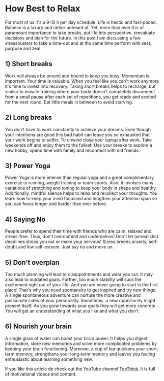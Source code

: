 # How Best to Relax

For most of us it's a 9-12 h per day schedule. Life is hectic and fast-paced. Balance is a luxury and rather unheard of. Yet, more than ever it is of paramount importance to take breaks, put life into perspective, reevaluate decisions and plan for the future. In this post I am discussing a few stressbusters to take a time-out and at the same time perform with zest, purpose and zeal.

## 1) Short breaks

Work will always be around and bound to keep you busy. Momentum is important. Your time is valuable. When you feel like you can't work anymore it's time to invest into recovery. Taking short breaks helps to recharge, but similar to muscle training where your body doesn't completely disconnect from a small pause after each set of repetitions, you get ready and excited for the next round. Eat little meals in between to avoid starving.

## 2) Long breaks

You don't have to work constantly to achieve your dreams. Even though your intentions are good this bad habit can leave you so exhausted that your work begins to suffer. To unwind close your laptop after work. Take weekends off and enjoy them to the fullest! Use your breaks to explore a new hobby, spend time with family and reconnect with old friends.

## 3) Power Yoga

Power Yoga is more intense than regular yoga and a great complimentary exercise to running, weight training or team sports. Also, it involves many variations of stretching and toning to keep your body in shape and healthy. Additionally, mindful silence helps to relax and recollect your thoughts. You learn how to keep your mind focussed and lengthen your attention span so you can focus longer and harder than ever before.

## 4) Saying No

People prefer to spend their time with friends who are calm, relaxed and stress-free. Thus, don't overcommit and underdeliver! Don't let (unrealistic) deadlines stress you out or make your nervous! Stress breeds anxiety, self-doubt and low self-esteem. Just say no and move on.

## 5) Don't overplan

Too much planning will lead to disappointments and wear you out. It may also lead to outdated goals. Further, too much stability will suck the excitement right out of your life. And you are never going to start in the first place! That's why you need spontaneity to get inspired and try new things. A single spontaneous adventure can nurture the more creative and passionate sides of your personality. Sometimes, a new opportunity might present itself. As you grow towards your goals they will get more concrete. You will get an understanding of what you like and what you don't.

## 6) Nourish your brain

A single glass of water can boost your brain power. It helps you digest information, store new memories and solve more complicated problems by keeping your brain functioning. Moreover, a cup of tea quickens your short-term memory, strengthens your long-term memory and leaves you feeling enthusiastic about learning something new.

If you like this article do check out the YouTube channel [TopThink](https://www.youtube.com/channel/UCMlGmHokrQRp-RaNO7aq4Uw). It is full of motivational videos and content.
